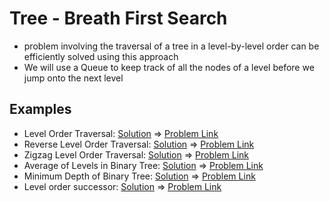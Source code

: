 # Tree - Breath First Search

- problem involving the traversal of a tree in a level-by-level order can be efficiently solved using this approach
- We will use a Queue to keep track of all the nodes of a level before we jump onto the next level

## Examples
- Level Order Traversal: [Solution](/src/tree-breath-first-search/level-order-traversal.ts) => [Problem Link](https://leetcode.com/problems/binary-tree-level-order-traversal/)
- Reverse Level Order Traversal: [Solution](/src/tree-breath-first-search/reverse-level-order-traversal.ts) => [Problem Link](https://leetcode.com/problems/binary-tree-level-order-traversal-ii/)
- Zigzag Level Order Traversal: [Solution](/src/tree-breath-first-search/zigzag-level-order.ts) => [Problem Link](https://leetcode.com/problems/binary-tree-zigzag-level-order-traversal/)
- Average of Levels in Binary Tree: [Solution](/src/tree-breath-first-search/level-averages.ts) => [Problem Link](https://leetcode.com/problems/average-of-levels-in-binary-tree/)
- Minimum Depth of Binary Tree: [Solution](/src/tree-breath-first-search/minimum-depth-binary-tree.ts) => [Problem Link](https://leetcode.com/problems/minimum-depth-of-binary-tree/)
- Level order successor: [Solution](/src/tree-breath-first-search/level-order-successor.ts) => [Problem Link](https://www.geeksforgeeks.org/level-order-successor-of-a-node-in-binary-tree/)
